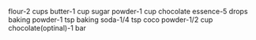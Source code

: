  flour-2 cups
butter-1 cup
sugar powder-1 cup
chocolate essence-5 drops
baking powder-1 tsp
baking soda-1/4 tsp
coco powder-1/2 cup
chocolate(optinal)-1 bar